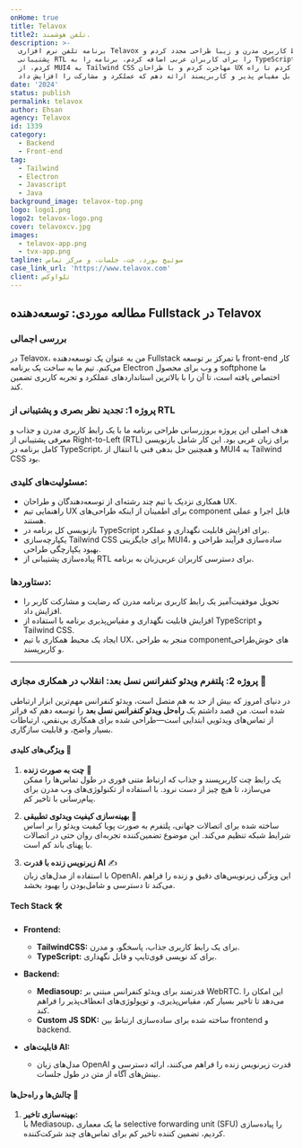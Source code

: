 ```yaml
---
onHome: true
title: Telavox
title2: تلفن هوشمند.
description: >-
  برنامه تلفن نرم افزاری Telavox را با رابط کاربری مدرن و زیبا طراحی مجدد کردم و
  پشتیبانی RTL را برای کاربران عربی اضافه کردم. برنامه را به TypeScript بازنویسی
  کردم، از MUI4 به Tailwind CSS مهاجرت کردم و با طراحان UX همکاری کردم تا راه
  حلی قابل مقیاس پذیر و کاربرپسند ارائه دهم که عملکرد و مشارکت را افزایش داد.
date: '2024'
status: publish
permalink: telavox
author: Ehsan
agency: Telavox
id: 1339
category:
  - Backend
  - Front-end
tag:
  - Tailwind
  - Electron
  - Javascript
  - Java
background_image: telavox-top.png
logo: logo1.png
logo2: telavox-logo.png
cover: telavoxcv.jpg
images:
  - telavox-app.png
  - tvx-app.png
tagline: سوئیچ بورد، چت، جلسات، و مرکز تماس
case_link_url: 'https://www.telavox.com'
client: تلواوکس
---
```

<h2>مطالعه موردی: توسعه‌دهنده Fullstack در Telavox</h2>

<h3>بررسی اجمالی</h3>

<p>در Telavox، من به عنوان یک توسعه‌دهنده Fullstack با تمرکز بر توسعه front-end کار می‌کنم. تیم ما به ساخت یک برنامه Electron و وب برای محصول softphone ما اختصاص یافته است، تا آن را با بالاترین استانداردهای عملکرد و تجربه کاربری تضمین کند.</p>

<h3>پروژه 1: تجدید نظر بصری و پشتیبانی از RTL</h3>

<p>هدف اصلی این پروژه بروزرسانی طراحی برنامه ما با یک رابط کاربری مدرن و جذاب و معرفی پشتیبانی از Right-to-Left (RTL) برای زبان عربی بود. این کار شامل بازنویسی کامل برنامه در TypeScript، و همچنین حل بدهی فنی با انتقال از MUI4 به Tailwind CSS بود.</p>

<h3>مسئولیت‌های کلیدی:</h3>

<ul>
    <li>همکاری نزدیک با تیم چند رشته‌ای از توسعه‌دهندگان و طراحان UX.</li>
    <li>راهنمایی تیم UX برای اطمینان از اینکه طراحی‌های component قابل اجرا و عملی هستند.</li>
    <li>بازنویسی کل برنامه در TypeScript برای افزایش قابلیت نگهداری و عملکرد.</li>
    <li>یکپارچه‌سازی Tailwind CSS برای جایگزینی MUI4، ساده‌سازی فرآیند طراحی و بهبود یکپارچگی طراحی.</li>
    <li>پیاده‌سازی پشتیبانی از RTL برای دسترسی کاربران عربی‌زبان به برنامه.</li>
</ul>

<h3>دستاوردها:</h3>

<ul>
    <li>تحویل موفقیت‌آمیز یک رابط کاربری برنامه مدرن که رضایت و مشارکت کاربر را افزایش داد.</li>
    <li>افزایش قابلیت نگهداری و مقیاس‌پذیری برنامه با استفاده از TypeScript و Tailwind CSS.</li>
    <li>ایجاد یک محیط همکاری با تیم UX، منجر به طراحی component‌های خوش‌طراحی و کاربرپسند.</li>
</ul>

---

### پروژه 2: **پلتفرم ویدئو کنفرانس نسل بعد: انقلاب در همکاری مجازی** 🚀

در دنیای امروز که بیش از حد به هم متصل است، ویدئو کنفرانس مهم‌ترین ابزار ارتباطی شده است. من قصد داشتم یک **راه‌حل ویدئو کنفرانس نسل بعد** را توسعه دهم که فراتر از تماس‌های ویدئویی ابتدایی است—طراحی شده برای همکاری بی‌نقص، ارتباطات بسیار واضح، و قابلیت سازگاری.

#### **ویژگی‌های کلیدی** 🌟

1. **چت به صورت زنده** 💬  
   یک رابط چت کاربرپسند و جذاب که ارتباط متنی فوری در طول تماس‌ها را ممکن می‌سازد، تا هیچ چیز از دست نرود. با استفاده از تکنولوژی‌های وب مدرن برای پیام‌رسانی با تاخیر کم.

2. **بهینه‌سازی کیفیت ویدئوی تطبیقی** 🎥  
   ساخته شده برای اتصالات جهانی، پلتفرم به صورت پویا کیفیت ویدئو را بر اساس شرایط شبکه تنظیم می‌کند. این موضوع تضمین‌کننده تجربه‌ای روان حتی در اتصالات با پهنای باند کم است.

3. **زیرنویس زنده با قدرت AI** ✍️  
   با استفاده از مدل‌های زبان OpenAI، این ویژگی زیرنویس‌های دقیق و زنده را فراهم می‌کند تا دسترسی و شامل‌بودن را بهبود بخشد.

#### **Tech Stack** 🛠️

- **Frontend:**

  - **TailwindCSS:** برای یک رابط کاربری جذاب، پاسخگو، و مدرن.
  - **TypeScript:** برای کد نویسی قوی‌تایپ و قابل نگهداری.

- **Backend:**

  - **Mediasoup:** قدرتمند برای ویدئو کنفرانس مبتنی بر WebRTC. این امکان را می‌دهد تا تاخیر بسیار کم، مقیاس‌پذیری، و توپولوژی‌های انعطاف‌پذیر را فراهم کند.
  - **Custom JS SDK:** ساخته شده برای ساده‌سازی ارتباط بین frontend و backend.

- **قابلیت‌های AI:**
  - مدل‌های زبان OpenAI قدرت زیرنویس زنده را فراهم می‌کنند، ارائه دسترسی و بینش‌های آگاه از متن در طول جلسات.

#### **چالش‌ها و راه‌حل‌ها** 🧩

1. **بهینه‌سازی تاخیر:**  
   با Mediasoup، ما یک معماری selective forwarding unit (SFU) را پیاده‌سازی کردیم، تضمین کننده تاخیر کم برای تماس‌های چند شرکت‌کننده.
